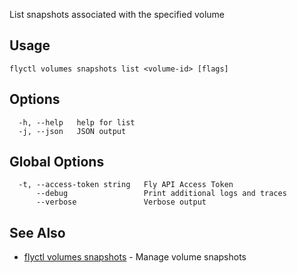 List snapshots associated with the specified volume

## Usage
~~~
flyctl volumes snapshots list <volume-id> [flags]
~~~

## Options

~~~
  -h, --help   help for list
  -j, --json   JSON output
~~~

## Global Options

~~~
  -t, --access-token string   Fly API Access Token
      --debug                 Print additional logs and traces
      --verbose               Verbose output
~~~

## See Also

* [flyctl volumes snapshots](/docs/flyctl/volumes-snapshots/)	 - Manage volume snapshots

